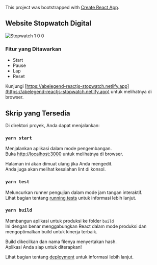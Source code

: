 This project was bootstrapped with [Create React App](https://github.com/facebook/create-react-app).

## Website Stopwatch Digital

![Stopwatch 1 0 0](https://user-images.githubusercontent.com/58778745/96942797-4cf15600-1500-11eb-9405-8181feb3a90c.png)

### Fitur yang Ditawarkan

- Start
- Pause
- Lap
- Reset

Kunjungi [https://abelegend-reactjs-stopwatch.netlify.app](https://abelegend-reactjs-stopwatch.netlify.app) untuk melihatnya di browser.

## Skrip yang Tersedia

Di direktori proyek, Anda dapat menjalankan:

### `yarn start`

Menjalankan aplikasi dalam mode pengembangan.<br />
Buka [http://localhost:3000](http://localhost:3000) untuk melihatnya di browser.

Halaman ini akan dimuat ulang jika Anda mengedit.<br />
Anda juga akan melihat kesalahan lint di konsol.

### `yarn test`

Meluncurkan runner pengujian dalam mode jam tangan interaktif.<br />
Lihat bagian tentang [running tests](https://facebook.github.io/create-react-app/docs/running-tests) untuk informasi lebih lanjut.

### `yarn build`

Membangun aplikasi untuk produksi ke folder `build`<br />
Ini dengan benar menggabungkan React dalam mode produksi dan mengoptimalkan build untuk kinerja terbaik.

Build dikecilkan dan nama filenya menyertakan hash.<br />
Aplikasi Anda siap untuk diterapkan!

Lihat bagian tentang [deployment](https://facebook.github.io/create-react-app/docs/deployment) untuk informasi lebih lanjut.
